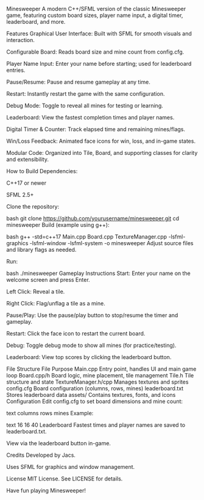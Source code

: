 Minesweeper
A modern C++/SFML version of the classic Minesweeper game, featuring custom board sizes, player name input, a digital timer, leaderboard, and more.

Features
Graphical User Interface: Built with SFML for smooth visuals and interaction.

Configurable Board: Reads board size and mine count from config.cfg.

Player Name Input: Enter your name before starting; used for leaderboard entries.

Pause/Resume: Pause and resume gameplay at any time.

Restart: Instantly restart the game with the same configuration.

Debug Mode: Toggle to reveal all mines for testing or learning.

Leaderboard: View the fastest completion times and player names.

Digital Timer & Counter: Track elapsed time and remaining mines/flags.

Win/Loss Feedback: Animated face icons for win, loss, and in-game states.

Modular Code: Organized into Tile, Board, and supporting classes for clarity and extensibility.

How to Build
Dependencies:

C++17 or newer

SFML 2.5+

Clone the repository:

bash
git clone https://github.com/yourusername/minesweeper.git
cd minesweeper
Build (example using g++):

bash
g++ -std=c++17 Main.cpp Board.cpp TextureManager.cpp -lsfml-graphics -lsfml-window -lsfml-system -o minesweeper
Adjust source files and library flags as needed.

Run:

bash
./minesweeper
Gameplay Instructions
Start: Enter your name on the welcome screen and press Enter.

Left Click: Reveal a tile.

Right Click: Flag/unflag a tile as a mine.

Pause/Play: Use the pause/play button to stop/resume the timer and gameplay.

Restart: Click the face icon to restart the current board.

Debug: Toggle debug mode to show all mines (for practice/testing).

Leaderboard: View top scores by clicking the leaderboard button.

File Structure
File	Purpose
Main.cpp	Entry point, handles UI and main game loop
Board.cpp/h	Board logic, mine placement, tile management
Tile.h	Tile structure and state
TextureManager.h/cpp	Manages textures and sprites
config.cfg	Board configuration (columns, rows, mines)
leaderboard.txt	Stores leaderboard data
assets/	Contains textures, fonts, and icons
Configuration
Edit config.cfg to set board dimensions and mine count:

text
columns
rows
mines
Example:

text
16
16
40
Leaderboard
Fastest times and player names are saved to leaderboard.txt.

View via the leaderboard button in-game.

Credits
Developed by Jacs.

Uses SFML for graphics and window management.

License
MIT License. See LICENSE for details.

Have fun playing Minesweeper!
